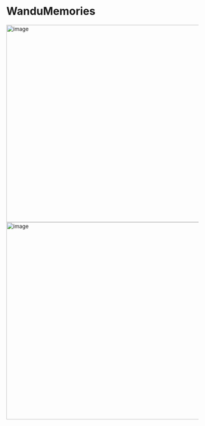# WanduMemories

<img width="518" alt="image" src="https://user-images.githubusercontent.com/102503017/236645414-14113df1-6ec6-4f7a-9c93-ec44ebf151aa.png">

<img width="518" alt="image" src="https://user-images.githubusercontent.com/102503017/236645445-bbb72ec6-3957-4f0f-8f89-f2dc5a563019.png">
